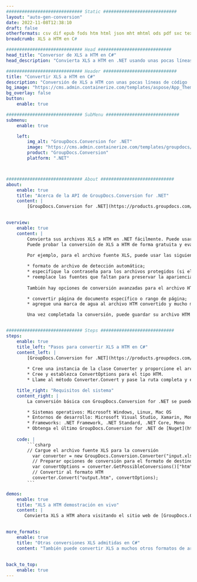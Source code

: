 ```yaml
---
############################# Static ############################
layout: "auto-gen-conversion"
date: 2022-11-08T12:38:10
draft: false
otherformats: csv dif epub fods htm html json mht mhtml ods pdf sxc tex tsv xlam xls xlsb xlsm xlsx xlt xltm xltx xml xps
breadcrumb: XLS a HTM en C#

############################# Head ############################
head_title: "Conversor de XLS a HTM en C#"
head_description: "Convierta XLS a HTM en .NET usando unas pocas líneas de código. Utilice la API de conversión de documentos de GroupDocs para convertir más de 160 formatos de archivo."

############################# Header ############################
title: "Convertir XLS a HTM en C#"
description: "Conversión de XLS a HTM con unas pocas líneas de código .NET"
bg_image: "https://cms.admin.containerize.com/templates/aspose/App_Themes/V3/images/bg/header1.png"
bg_overlay: false
button:
    enable: true

############################# SubMenu ############################
submenu:
    enable: true

    left:
        img_alt: "GroupDocs.Conversion for .NET"
        image: "https://cms.admin.containerize.com/templates/groupdocs/images/product-logos/90x90-noborder/groupdocs-conversion-net.png"
        product: "GroupDocs.Conversion"
        platform: ".NET"



############################# About ############################
about:
    enable: true
    title: "Acerca de la API de GroupDocs.Conversion for .NET"
    content: |
        [GroupDocs.Conversion for .NET](https://products.groupdocs.com/conversion/net/) se puede usar para convertir Microsoft Word, Excel, PowerPoint, PDF, Visio y otros formatos. GroupDocs.Conversion es una API independiente que es adecuada para sistemas internos y de back-end donde se requiere un alto rendimiento. No depende de ningún software como Microsoft u Open Office.
    

overview:
    enable: true
    content: |
        Convierta sus archivos XLS a HTM en .NET fácilmente. Puede usar solo un par de líneas de código C# en cualquier plataforma de su elección, como Windows, Linux, macOS.
        Puede probar la conversión de XLS a HTM de forma gratuita y evaluar la calidad de los resultados de la conversión. Junto con los escenarios de conversión de archivos simples, puede probar opciones más avanzadas para cargar el archivo de origen XLS y para guardar el resultado de salida HTM. 
        
        Por ejemplo, para el archivo fuente XLS, puede usar las siguientes opciones de carga:

        * formato de archivo de detección automática;
        * especifique la contraseña para los archivos protegidos (si el formato de archivo lo admite);
        * reemplace las fuentes que faltan para preservar la apariencia del documento.
        
        También hay opciones de conversión avanzadas para el archivo HTM:

        * convertir página de documento específico o rango de página;
        * agregue una marca de agua al archivo HTM convertido y mucho más.

        Una vez completada la conversión, puede guardar su archivo HTM en la ruta del archivo local o en cualquier almacenamiento de terceros como FTP, Amazon S3, Google Drive, Dropbox, etc. Tenga en cuenta que para convertir XLS a HTM no es necesario instalar ningún software adicional, como MS Office, Open Office, Adobe Acrobat Reader, etc.


############################# Steps ############################
steps:
    enable: true
    title_left: "Pasos para convertir XLS a HTM en C#"
    content_left: |
        [GroupDocs.Conversion for .NET](https://products.groupdocs.com/conversion/net/) facilita a los desarrolladores convertir un archivo XLS a HTM con unas pocas líneas de código.
        
        * Cree una instancia de la clase Converter y proporcione el archivo XLS con la ruta completa
        * Cree y establezca ConvertOptions para el tipo HTM.
        * Llame al método Converter.Convert y pase la ruta completa y el formato (HTM) como parámetro

    title_right: "Requisitos del sistema"
    content_right: |
        La conversión básica con GroupDocs.Conversion for .NET se puede realizar en unos pocos pasos simples. Nuestras API son compatibles con todas las principales plataformas y sistemas operativos. Antes de ejecutar el código a continuación, asegúrese de tener instalados los siguientes requisitos previos en su sistema.

        * Sistemas operativos: Microsoft Windows, Linux, Mac OS
        * Entornos de desarrollo: Microsoft Visual Studio, Xamarin, MonoDevelop
        * Frameworks: .NET Framework, .NET Standard, .NET Core, Mono
        * Obtenga el último GroupDocs.Conversion for .NET de [Nuget](https://www.nuget.org/packages/groupdocs.conversion)
         
    code: |
        ```csharp    
        // Cargue el archivo fuente XLS para la conversión
          var converter = new GroupDocs.Conversion.Converter("input.xls");
          // Preparar opciones de conversión para el formato de destino HTM
          var convertOptions = converter.GetPossibleConversions()["htm"].ConvertOptions;
          // Convertir al formato HTM
          converter.Convert("output.htm", convertOptions);
        ```

demos:
    enable: true
    title: "XLS a HTM demostración en vivo"
    content: |
       Convierta XLS a HTM ahora visitando el sitio web de [GroupDocs.Conversion App](https://products.groupdocs.app/conversion/family). La demostración en línea tiene las siguientes ventajas
          

more_formats:
    enable: true
    title: "Otras conversiones XLS admitidas en C#"
    content: "También puede convertir XLS a muchos otros formatos de archivo. Consulte la lista a continuación."
       
       
back_to_top:
    enable: true
---
```

